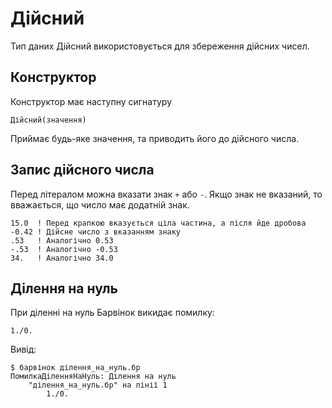 # Дійсний

Тип даних Дійсний використовується для збереження дійсних чисел.

## Конструктор

Конструктор має наступну сигнатуру

``` periwinkle linenums="0"
Дійсний(значення)
```

Приймає будь-яке значення, та приводить його до дійсного числа.

## Запис дійсного числа

Перед літералом можна вказати знак `+` або `-`. Якщо знак не вказаний, то вважається, що число має додатній знак.

``` periwinkle linenums="0"
15.0  ! Перед крапкою вказується ціла частина, а після йде дробова
-0.42 ! Дійсне число з вказанням знаку
.53   ! Аналогічно 0.53
-.53  ! Аналогічно -0.53
34.   ! Аналогічно 34.0
```

## Ділення на нуль

При діленні на нуль Барвінок викидає помилку:

``` periwinkle linenums="0" title="ділення_на_нуль.бр"
1./0.
```

Вивід:

``` console linenums="0"
$ барвінок ділення_на_нуль.бр
ПомилкаДіленняНаНуль: Ділення на нуль
    "ділення_на_нуль.бр" на лінії 1
        1./0.
```
